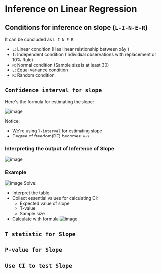 # Inference on Linear Regression

## Conditions for inference on slope (`L-I-N-E-R`)
It can be concluded as `L-I-N-E-R`:
- `L`: Linear condition (Has linear relationship between x&y )
- `I`: Independent condition (Individual observations with replacement or 10% Rule)
- `N`: Normal condition (Sample size is at least 30)
- `E`: Equal variance condition
- `R`: Random condition


## `Confidence interval for slope`

Here's the formula for estimating the slope:

![image](https://user-images.githubusercontent.com/14041622/45804029-a5d0dd80-bced-11e8-942d-06be86859f1e.png)

Notice: 
- We're using `T-interval` for estimating slope
- Degree of freedom(DF) becomes: `n-2`

### Interpreting the output of Inference of Slope
![image](https://user-images.githubusercontent.com/14041622/45804150-edf00000-bced-11e8-8920-abc943a8e06d.png)


### Example
![image](https://user-images.githubusercontent.com/14041622/45735940-20c9c380-bc1c-11e8-89c0-7a2831fd9287.png)
Solve:
- Interpret the table.
- Collect essential values for calculating CI:
    - Expected value of slope
    - T-value
    - Sample size
- Calculate with formula
![image](https://user-images.githubusercontent.com/14041622/45804276-3c9d9a00-bcee-11e8-8092-60755c30d865.png)



## `T statistic for Slope`


## `P-value for Slope`


## `Use CI to test Slope`

